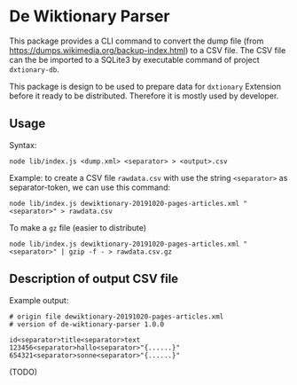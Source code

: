 # De Wiktionary Parser

This package provides a CLI command to convert the dump file (from 
https://dumps.wikimedia.org/backup-index.html) to a CSV file.
The CSV file can the be imported to a SQLite3 by 
executable command of project `dxtionary-db`.

This package is design to be used to prepare data for `dxtionary` Extension
before it ready to be distributed. Therefore it is mostly used by developer.

## Usage

Syntax:

```
node lib/index.js <dump.xml> <separator> > <output>.csv
```

Example: to create a CSV file `rawdata.csv` with use the string `<separator>` as separator-token,
we can use this command:

```
node lib/index.js dewiktionary-20191020-pages-articles.xml "<separator>" > rawdata.csv
```

To make a `gz` file (easier to distribute)

```
node lib/index.js dewiktionary-20191020-pages-articles.xml "<separator>" | gzip -f - > rawdata.csv.gz
```

## Description of output CSV file

Example output:

```csv
# origin file dewiktionary-20191020-pages-articles.xml
# version of de-wiktionary-parser 1.0.0

id<separator>title<separator>text
123456<separator>hallo<separator>"{......}"
654321<separator>sonne<separator>"{......}"
```

(TODO)